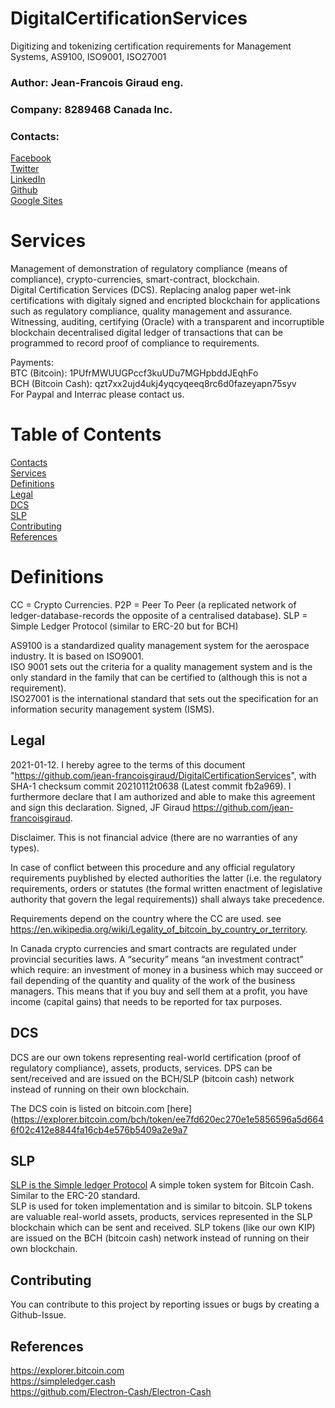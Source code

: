 # DigitalCertificationServices
Digitizing and tokenizing certification requirements for Management Systems, AS9100, ISO9001, ISO27001
### Author: Jean-Francois Giraud eng.
### Company: 8289468 Canada Inc.
### Contacts:  
[Facebook](https://www.facebook.com/jeanfrancois.giraud.52/)  
[Twitter](https://twitter.com/8289468)  
[LinkedIn](https://linkedin.com/in/jfgiraudengineer)  
[Github](https://github.com/jean-francoisgiraud/DigitalCurrenciesKnowledgeBase)  
[Google Sites](https://sites.google.com/site/8289468canadainc)  

# Services
Management of demonstration of regulatory compliance (means of compliance), crypto-currencies, smart-contract, blockchain.  
Digital Certification Services (DCS). Replacing analog paper wet-ink certifications with digitaly signed and encripted blockchain for applications such as regulatory compliance, quality management and assurance. 
Witnessing, auditing, certifying (Oracle) with a transparent and incorruptible blockchain decentralised digital ledger of transactions that can be programmed to record proof of compliance to requirements.  

Payments:   
BTC (Bitcoin): 1PUfrMWUUGPccf3kuUDu7MGHpbddJEqhFo  
BCH (Bitcoin Cash): qzt7xx2ujd4ukj4yqcyqeeq8rc6d0fazeyapn75syv  
For Paypal and Interrac please contact us.  

# Table of Contents
[Contacts](#contacts)  
[Services](#services)  
[Definitions](#Definitions)  
[Legal](#Legal)  
[DCS](#dcs)  
[SLP](#SLP)  
[Contributing](#Contributing)   
[References](#References)  

# Definitions 
CC = Crypto Currencies.
P2P = Peer To Peer (a replicated network of ledger-database-records the opposite of a centralised database). 
SLP = Simple Ledger Protocol (similar to ERC-20 but for BCH)   

AS9100 is a standardized quality management system for the aerospace industry. It is based on ISO9001.  
ISO 9001 sets out the criteria for a quality management system and is the only standard in the family that can be certified to (although this is not a requirement).  
ISO27001 is the international standard that sets out the specification for an information security management system (ISMS). 

## Legal

2021-01-12. I hereby agree to the terms of this document "https://github.com/jean-francoisgiraud/DigitalCertificationServices", with SHA-1 checksum commit 20210112t0638 (Latest commit fb2a969). I furthermore declare that I am authorized and able to make this agreement and sign this declaration.  Signed, JF Giraud https://github.com/jean-francoisgiraud. 

Disclaimer. This is not financial advice (there are no warranties of any types).  

In case of conflict between this procedure and any official regulatory requirements puyblished by elected authorities the latter (i.e. the regulatory requirements, orders or statutes (the formal written enactment of legislative authority that govern the legal requirements)) shall always take precedence.  

Requirements depend on the country where the CC are used. see https://en.wikipedia.org/wiki/Legality_of_bitcoin_by_country_or_territory.  

In Canada crypto currencies and smart contracts are regulated under provincial securities laws. A “security” means “an investment contract” which require: an investment of money in a business which may succeed or fail depending of the quantity and quality of the work of the business managers. This means that if you buy and sell them at a profit, you have income (capital gains) that needs to be reported for tax purposes.  

## DCS  
DCS are our own tokens representing real-world certification (proof of regulatory compliance), assets, products, services. DPS can be sent/received and are issued on the BCH/SLP (bitcoin cash) network instead of running on their own blockchain.  

The DCS coin is listed on bitcoin.com [here](https://explorer.bitcoin.com/bch/token/ee7fd620ec270e1e5856596a5d6646f02c412e8844fa16cb4e576b5409a2e9a7

## SLP
[SLP is the Simple ledger Protocol](https://simpleledger.cash) A simple token system for Bitcoin Cash. Similar to the ERC-20 standard.  
SLP is used for token implementation and is similar to bitcoin. SLP tokens are valuable real-world assets, products, services represented in the SLP blockchain which can be sent and received. SLP tokens (like our own KIP) are issued on the BCH (bitcoin cash) network instead of running on their own blockchain.  

## Contributing
You can contribute to this project by reporting issues or bugs by creating a Github-Issue. 

## References
https://explorer.bitcoin.com  
https://simpleledger.cash  
https://github.com/Electron-Cash/Electron-Cash  
